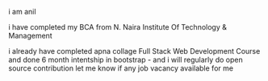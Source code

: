 i am anil 

i have completed my BCA from N. Naira Institute Of Technology & Management

i already have completed apna collage Full Stack Web Development Course and done 6 month intentship in bootstrap - and i will regularly do open source contribution let me know if any job vacancy available for me   
